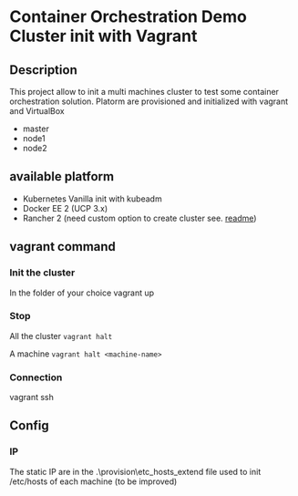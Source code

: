 # Container Orchestration Demo Cluster init with Vagrant

## Description

This project allow to init a multi machines cluster to test some container orchestration solution.
Platorm are provisioned and initialized with vagrant and VirtualBox

- master
- node1
- node2

## available platform

- Kubernetes Vanilla init with kubeadm
- Docker EE 2 (UCP 3.x)
- Rancher 2 (need custom option to create cluster see. [readme](./rancher2/README.md))

## vagrant command

### Init the cluster
In the folder of your choice
vagrant up

### Stop
All the cluster
```vagrant halt```

A machine
```vagrant halt <machine-name>```

### Connection
vagrant ssh <machine-name>

## Config
### IP
The static IP are in the .\provision\etc_hosts_extend file used to init  /etc/hosts of each machine (to be improved)

